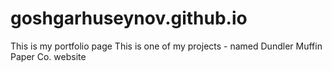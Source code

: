 # goshgarhuseynov.github.io
This is my portfolio page
This is one of my projects - named Dundler Muffin Paper Co. website

